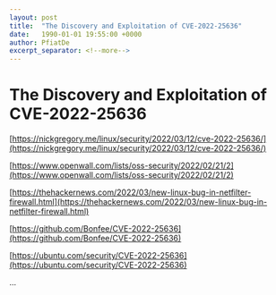 ```yaml
---
layout: post
title:  "The Discovery and Exploitation of CVE-2022-25636"
date:   1990-01-01 19:55:00 +0000
author: PfiatDe
excerpt_separator: <!--more-->
---
```


# The Discovery and Exploitation of CVE-2022-25636

[https://nickgregory.me/linux/security/2022/03/12/cve-2022-25636/](https://nickgregory.me/linux/security/2022/03/12/cve-2022-25636/)

[https://www.openwall.com/lists/oss-security/2022/02/21/2](https://www.openwall.com/lists/oss-security/2022/02/21/2)

[https://thehackernews.com/2022/03/new-linux-bug-in-netfilter-firewall.html](https://thehackernews.com/2022/03/new-linux-bug-in-netfilter-firewall.html)

[https://github.com/Bonfee/CVE-2022-25636](https://github.com/Bonfee/CVE-2022-25636)

[https://ubuntu.com/security/CVE-2022-25636](https://ubuntu.com/security/CVE-2022-25636)

...
<!--more-->

